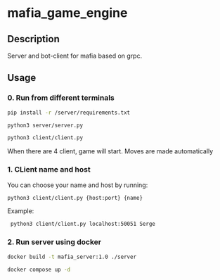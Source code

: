 # mafia_game_engine

## Description

Server and bot-client for mafia based on grpc.

## Usage

### 0. Run from different terminals

```bash
pip install -r /server/requirements.txt

python3 server/server.py

python3 client/client.py
```

When there are 4 client, game will start. Moves are made automatically

### 1. CLient name and host

You can choose your name and host by running:
```bash
python3 client/client.py {host:port} {name}
```

Example:

```bash
 python3 client/client.py localhost:50051 Serge
```

### 2. Run server using docker

```bash
docker build -t mafia_server:1.0 ./server

docker compose up -d
```
